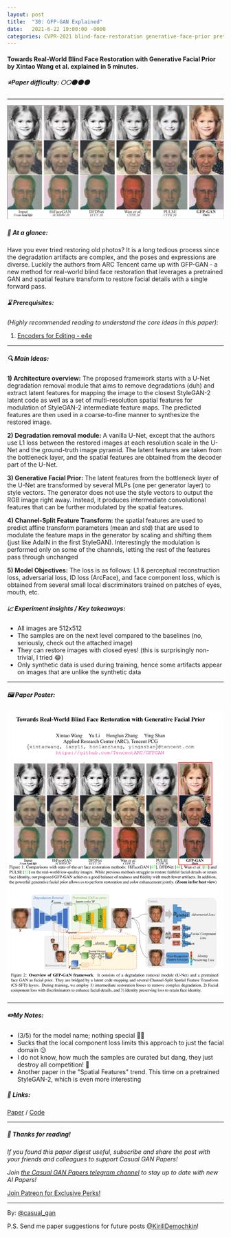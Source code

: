 ```yaml
---
layout: post
title:  "30: GFP-GAN Explained"
date:   2021-6-22 19:00:00 -0000
categories: CVPR-2021 blind-face-restoration generative-face-prior pretrained-model latent-space-projection GAN-inversion
---
```


#### Towards Real-World Blind Face Restoration with Generative Facial Prior by Xintao Wang et al. explained in 5 minutes.

##### ⭐️Paper difficulty: 🌕🌕🌑🌑🌑

***

![Towards Real-World Blind Face Restoration with Generative Facial Prior by Xintao Wang et al. samples](/assets/images/gfpgan_teaser.jpg "GFP-GAN blind face restoration")

##### 🎯 At a glance:

Have you ever tried restoring old photos? It is a long tedious process since the degradation artifacts are complex, and the poses and expressions are diverse. Luckily the authors from ARC Tencent came up with GFP-GAN - a new method for real-world blind face restoration that leverages a pretrained GAN and spatial feature transform to restore facial details with a single forward pass.

##### ⌛️ Prerequisites:

*(Highly recommended reading to understand the core ideas in this paper):*
1. [Encoders for Editing - e4e](https://t.me/casual_gan/25)

***

##### 🔍 Main Ideas:

**1) Architecture overview:**
The proposed framework starts with a U-Net degradation removal module that aims to remove degradations (duh) and extract latent features for mapping the image to the closest StyleGAN-2 latent code as well as a set of multi-resolution spatial features for modulation of StyleGAN-2 intermediate feature maps. The predicted features are then used in a coarse-to-fine manner to synthesize the restored image.

**2) Degradation removal module:**
A vanilla U-Net, except that the authors use L1 loss between the restored images at each resolution scale in the U-Net and the ground-truth image pyramid. The latent features are taken from the bottleneck layer, and the spatial features are obtained from the decoder part of the U-Net.

**3) Generative Facial Prior:**
The latent features from the bottleneck layer of the U-Net are transformed by several MLPs (one per generator layer) to style vectors. The generator does not use the style vectors to output the RGB image right away. Instead, it produces intermediate convolutional features that can be further modulated by the spatial features.

**4) Channel-Split Feature Transform:**
the spatial features are used to predict affine transform parameters (mean and std) that are used to modulate the feature maps in the generator by scaling and shifting them (just like AdaIN in the first StyleGAN). Interestingly the modulation is performed only on some of the channels, letting the rest of the features pass through unchanged

**5) Model Objectives:**
The loss is as follows: L1 & perceptual reconstruction loss, adversarial loss, ID loss (ArcFace), and face component loss, which is obtained from several small local discriminators trained on patches of eyes, mouth, etc.

##### 📈 Experiment insights / Key takeaways:
- All images are 512x512
- The samples are on the next level compared to the baselines (no, seriously, check out the attached image)
- They can restore images with closed eyes! (this is surprisingly non-trivial, I tried 😂)
- Only synthetic data is used during training, hence some artifacts appear on images that are unlike the synthetic data

***

##### 🖼️ Paper Poster:

![Towards Real-World Blind Face Restoration with Generative Facial Prior by Xintao Wang et al. explained in 10 minutes.](/assets/images/gfpgan.png "GFP GAN for blind restoration Paper Poster")

***

##### ✏️My Notes:
- (3/5) for the model name; nothing special 🤷‍♂️
- Sucks that the local component loss limits this approach to just the facial domain 😕
- I do not know, how much the samples are curated but dang, they just destroy all competition! 🤯
- Another paper in the "Spatial Features" trend. This time on a pretrained StyleGAN-2, which is even more interesting

##### 🔗 Links:
[Paper](https://arxiv.org/pdf/2101.04061.pdf) / [Code](https://github.com/TencentARC/GFPGAN)

***

##### 👋 Thanks for reading!
*If you found this paper digest useful, subscribe and share the post with your friends and colleagues to support Casual GAN Papers!*

*Join [the Casual GAN Papers telegram channel](https://t.me/joinchat/KeutnzlvetRkZGZi) to stay up to date with new AI Papers!*

<a href="https://www.patreon.com/bePatron?u=53448948" data-patreon-widget-type="become-patron-button">Join Patreon for Exclusive Perks!</a><script async src="https://c6.patreon.com/becomePatronButton.bundle.js"></script>

***

By: [@casual_gan](https://t.me/joinchat/KeutnzlvetRkZGZi)

P.S. Send me paper suggestions for future posts
[@KirillDemochkin](mailto:kdemochkin@gmail.com)!

